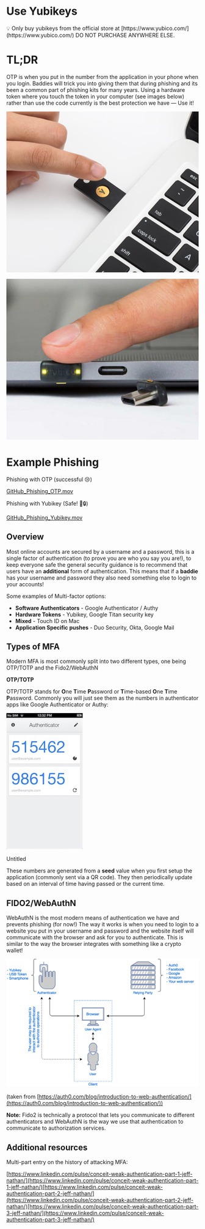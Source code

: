 # Use Yubikeys

<aside>
💡 Only buy yubikeys from the official store at [https://www.yubico.com/](https://www.yubico.com/) DO NOT PURCHASE ANYWHERE ELSE.

</aside>

# TL;DR

OTP is when you put in the number from the application in your phone when you login. Baddies will trick you into giving them that during phishing and its been a common part of phishing kits for many years. Using a hardware token where you touch the token in your computer (see images below) rather than use the code currently is the best protection we have — Use it!

![5c.png](5c.png)

![5Cmini.png](5Cmini.png)

# Example Phishing

Phishing with OTP (successful 😢)

[GitHub_Phishing_OTP.mov](GitHub_Phishing_OTP.mov)

Phishing with Yubikey (Safe! 💪🔒)

[GitHub_Phishing_Yubikey.mov](GitHub_Phishing_Yubikey.mov)

## Overview

Most online accounts are secured by a username and a password, this is a single factor of authentication (to prove you are who you say you are!), to keep everyone safe the general security guidance is to recommend that users have an **additional** form of authentication. This means that if a **baddie** has your username and password they also need something else to login to your accounts!

Some examples of Multi-factor options:

- **Software Authenticators** - Google Authenticator / Authy
- **Hardware Tokens** - Yubikey, Google Titan security key
- **Mixed** - Touch ID on Mac
- **Application Specific pushes** - Duo Security, Okta, Google Mail

## Types of MFA

Modern MFA is most commonly split into two different types, one being OTP/TOTP and the Fido2/WebAuthN

**OTP/TOTP**

OTP/TOTP stands for **O**ne **T**ime **P**assword or **T**ime-based **O**ne **T**ime **P**assword. Commonly you will just see them as the numbers in authenticator apps like Google Authenticator or Authy:

![authenticator.png](authenticator.png)

Untitled

These numbers are generated from a **seed** value when you first setup the application (commonly sent via a QR code). They then periodically update based on an interval of time having passed or the current time.

## FIDO2/WebAuthN

WebAuthN is the most modern means of authentication we have and prevents phishing (for now!) The way it works is when you need to login to a website you put in your username and password and the website itself will communicate with the browser and ask for you to authenticate. This is similar to the way the browser integrates with something like a crypto wallet!

![howyubikeyswork.png](howyubikeyswork.png)

(taken from [https://auth0.com/blog/introduction-to-web-authentication/](https://auth0.com/blog/introduction-to-web-authentication/))

**Note:** Fido2 is technically a protocol that lets you communicate to different authenticators and WebAuthN is the way we use that authentication to communicate to authorization services.

## Additional resources

Multi-part entry on the history of attacking MFA:

[https://www.linkedin.com/pulse/conceit-weak-authentication-part-1-jeff-nathan/](https://www.linkedin.com/pulse/conceit-weak-authentication-part-1-jeff-nathan/)[https://www.linkedin.com/pulse/conceit-weak-authentication-part-2-jeff-nathan/](https://www.linkedin.com/pulse/conceit-weak-authentication-part-2-jeff-nathan/)[https://www.linkedin.com/pulse/conceit-weak-authentication-part-3-jeff-nathan/](https://www.linkedin.com/pulse/conceit-weak-authentication-part-3-jeff-nathan/)
